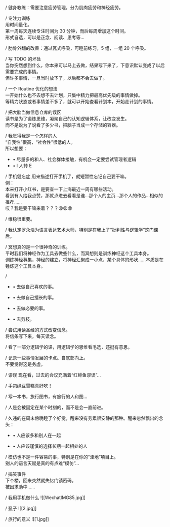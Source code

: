 / 健身教练：需要注意疲劳管理，分为肌肉疲劳和神经疲劳。

/ 专注力训练  
用时间量化。  
第一周每天连续专注时间为 30 分钟，而后每周增加这个时间。  
形式自选，可以是正念、阅读、思考等…

/ 肋骨外翻的改善：通过瓦式呼吸，可睡前练习，5 组，一组 20 个呼吸。

/ 写 TODO 的坏处  
当你突然想到什么，你本来可以马上去做，结果写下来了，下意识默认变成了以后需要完成的事情。  
但许多事情，一旦当时放下了，以后都不会去做了。

/ 一个 Routine 优化的想法  
一开始什么也不去想不去计划，只集中精力把最高优先级的事情做掉。  
等精力状态或者事情差不多了，就可以开始查看计划本，开始走计划的事情。

/ 把大脑当做信息仓库的误区  
读书是为了锻炼思维，凝聚自己的认知逻辑体系，让改变发生。  
而不是说为了说看了多少书，把脑子当成一个存储的容器。

/ 我觉得我是一个怎样的人  
“自我性”很高，“社会性”很低的人。  
所以想要：
- • 尽量多的和人、社会群体接触，有机会一定要尝试管理者逻辑
- • I 人转 E
    

/ 手机健忘症 用来描述打开手机了，就短暂性忘记自己要干嘛。  
例：  
本来打开小红书，是要查一下上海最近一周有哪些活动。  
看到有人给我点赞，那就点进去看看是谁…那个人的主页…那个人的作品…相似的推荐……  
哎？我是要干嘛来着？？？😫😫😫

/ 维稳很重要。

/ 我认定罗永浩为语言表达艺术大师，特别是在我上了“批判性与逻辑学”这门课后。

/ 冥想真的是一个很神奇的训练。  
平时我们将神经作为工具去做些什么，而冥想则是训练神经这个工具本身。  
训练神经募集，神经的建立，将神经汇聚成一小点，某个具体的形状……本质是在锤炼这个工具本身。

/
- • 去做自己喜欢的事。
    
- • 去做自己擅长的事。
    
- • 去做必要的事。
    
- • 去剪枝。
    

/ 尝试用读圣经的方式改变信念。  
将信条写下来，每天读念。

/ 看了一部分逻辑学的课，用逻辑学的思维看毛选，还挺有意思。

/ 记录一些事情发展的卡点。自底部向上。  
不要觉得这是务虚。

/ 谬误 现在看，过去的会议充满着“红鲱鱼谬误”…

/ 手包绿豆雪糕真好吃！

/ 写一本书，旅行图书，有旅行的人和图…

/ 人是会被固定在某个时刻的，而不是会一直前进。

/ 久违的在周末傍晚睡了个好觉，醒来没有劳累很安静的那种。醒来忽然飘出的念头：

- • 人应该多和别人在一起
    
- • 人应该谨慎的选择长期一起相处的人
    

/ 模仿也不是一件容易的事，特别是在你的“洼地”项目上。  
别人的语言天赋是真的有点难“模仿”…

/ 搞笑事件  
下个楼，回来突然就失忆门锁密码。  
被困求助中……

/ 我用手机做什么
![[WechatIMG85.jpg]]

/ 虱子
![[2.jpg]]

/ 旅行的意义
![[1.jpg]]